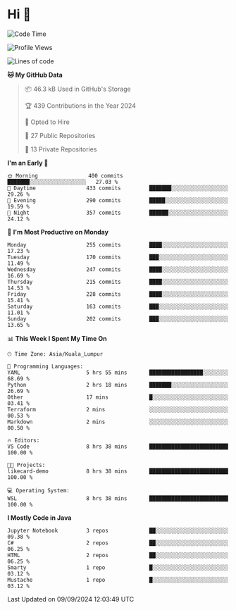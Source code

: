 <h1>Hi 👋</h1>

<!--START_SECTION:waka-->
![Code Time](http://img.shields.io/badge/Code%20Time-711%20hrs%2034%20mins-blue)

![Profile Views](http://img.shields.io/badge/Profile%20Views-0-blue)

![Lines of code](https://img.shields.io/badge/From%20Hello%20World%20I%27ve%20Written-1.2%20million%20lines%20of%20code-blue)

**🐱 My GitHub Data** 

> 📦 46.3 kB Used in GitHub's Storage 
 > 
> 🏆 439 Contributions in the Year 2024
 > 
> 💼 Opted to Hire
 > 
> 📜 27 Public Repositories 
 > 
> 🔑 13 Private Repositories 
 > 
**I'm an Early 🐤** 

```text
🌞 Morning                400 commits         ███████░░░░░░░░░░░░░░░░░░   27.03 % 
🌆 Daytime                433 commits         ███████░░░░░░░░░░░░░░░░░░   29.26 % 
🌃 Evening                290 commits         █████░░░░░░░░░░░░░░░░░░░░   19.59 % 
🌙 Night                  357 commits         ██████░░░░░░░░░░░░░░░░░░░   24.12 % 
```
📅 **I'm Most Productive on Monday** 

```text
Monday                   255 commits         ████░░░░░░░░░░░░░░░░░░░░░   17.23 % 
Tuesday                  170 commits         ███░░░░░░░░░░░░░░░░░░░░░░   11.49 % 
Wednesday                247 commits         ████░░░░░░░░░░░░░░░░░░░░░   16.69 % 
Thursday                 215 commits         ████░░░░░░░░░░░░░░░░░░░░░   14.53 % 
Friday                   228 commits         ████░░░░░░░░░░░░░░░░░░░░░   15.41 % 
Saturday                 163 commits         ███░░░░░░░░░░░░░░░░░░░░░░   11.01 % 
Sunday                   202 commits         ███░░░░░░░░░░░░░░░░░░░░░░   13.65 % 
```


📊 **This Week I Spent My Time On** 

```text
🕑︎ Time Zone: Asia/Kuala_Lumpur

💬 Programming Languages: 
YAML                     5 hrs 55 mins       █████████████████░░░░░░░░   68.69 % 
Python                   2 hrs 18 mins       ███████░░░░░░░░░░░░░░░░░░   26.69 % 
Other                    17 mins             █░░░░░░░░░░░░░░░░░░░░░░░░   03.41 % 
Terraform                2 mins              ░░░░░░░░░░░░░░░░░░░░░░░░░   00.53 % 
Markdown                 2 mins              ░░░░░░░░░░░░░░░░░░░░░░░░░   00.50 % 

🔥 Editors: 
VS Code                  8 hrs 38 mins       █████████████████████████   100.00 % 

🐱‍💻 Projects: 
likecard-demo            8 hrs 38 mins       █████████████████████████   100.00 % 

💻 Operating System: 
WSL                      8 hrs 38 mins       █████████████████████████   100.00 % 
```

**I Mostly Code in Java** 

```text
Jupyter Notebook         3 repos             ██░░░░░░░░░░░░░░░░░░░░░░░   09.38 % 
C#                       2 repos             ██░░░░░░░░░░░░░░░░░░░░░░░   06.25 % 
HTML                     2 repos             ██░░░░░░░░░░░░░░░░░░░░░░░   06.25 % 
Smarty                   1 repo              █░░░░░░░░░░░░░░░░░░░░░░░░   03.12 % 
Mustache                 1 repo              █░░░░░░░░░░░░░░░░░░░░░░░░   03.12 % 
```




 Last Updated on 09/09/2024 12:03:49 UTC
<!--END_SECTION:waka-->
